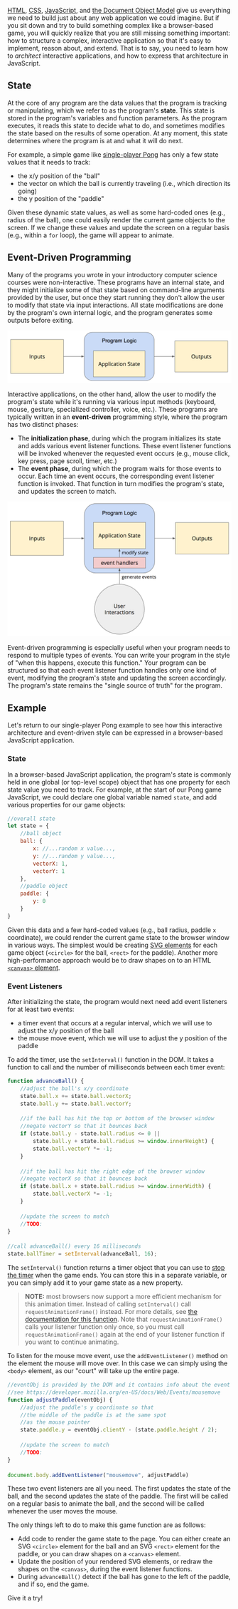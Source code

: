 [HTML](../html), [CSS](../css), [JavaScript](../javascript), and [the Document Object Model](../dom) give us everything we need to build just about any web application we could imagine. But if you sit down and try to build something complex like a browser-based game, you will quickly realize that you are still missing something important: how to structure a complex, interactive application so that it's easy to implement, reason about, and extend. That is to say, you need to learn how to _architect_ interactive applications, and how to express that architecture in JavaScript.

## State

At the core of any program are the data values that the program is tracking or manipulating, which we refer to as the program's **state**. This state is stored in the program's variables and function parameters. As the program executes, it reads this state to decide what to do, and sometimes modifies the state based on the results of some operation. At any moment, this state determines where the program is at and what it will do next.

For example, a simple game like [single-player Pong](https://en.wikipedia.org/wiki/Pong) has only a few state values that it needs to track:

- the x/y position of the "ball"
- the vector on which the ball is currently traveling (i.e., which direction its going)
- the y position of the "paddle"

Given these dynamic state values, as well as some hard-coded ones (e.g., radius of the ball), one could easily render the current game objects to the screen. If we change these values and update the screen on a regular basis (e.g., within a `for` loop), the game will appear to animate.

## Event-Driven Programming

Many of the programs you wrote in your introductory computer science courses were non-interactive. These programs have an internal state, and they might initialize some of that state based on command-line arguments provided by the user, but once they start running they don't allow the user to modify that state via input interactions. All state modifications are done by the program's own internal logic, and the program generates some outputs before exiting.

![simple non-interactive architecture diagram](img/simple.png)

Interactive applications, on the other hand, allow the user to modify the program's state while it's running via various input methods (keyboard, mouse, gesture, specialized controller, voice, etc.). These programs are typically written in an **event-driven** programming style, where the program has two distinct phases:

- The **initialization phase**, during which the program initializes its state and adds various event listener functions. These event listener functions will be invoked whenever the requested event occurs (e.g., mouse click, key press, page scroll, timer, etc.)
- The **event phase**, during which the program waits for those events to occur. Each time an event occurs, the corresponding event listener function is invoked. That function in turn modifies the program's state, and updates the screen to match.

![event-driven interactive architecture diagram](img/interactive.png)

Event-driven programming is especially useful when your program needs to respond to multiple types of events. You can write your program in the style of "when this happens, execute this function." Your program can be structured so that each event listener function handles only one kind of event, modifying the program's state and updating the screen accordingly. The program's state remains the "single source of truth" for the program.

## Example

Let's return to our single-player Pong example to see how this interactive architecture and event-driven style can be expressed in a browser-based JavaScript application.

### State

In a browser-based JavaScript application, the program's state is commonly held in one global (or top-level scope) object that has one property for each state value you need to track. For example, at the start of our Pong game JavaScript, we could declare one global variable named `state`, and add various properties for our game objects:

```javascript
//overall state
let state = {
	//ball object
	ball: {
		x: //...random x value...,
		y: //...random y value...,
		vectorX: 1,
		vectorY: 1
	},
	//paddle object
	paddle: {
		y: 0
	}
}
```

Given this data and a few hard-coded values (e.g., ball radius, paddle `x` coordinate), we could render the current game state to the browser window in various ways. The simplest would be creating [SVG elements](https://developer.mozilla.org/en-US/docs/Web/SVG) for each game object (`<circle>` for the ball, `<rect>` for the paddle). Another more high-performance approach would be to draw shapes on to an HTML [`<canvas>` element](https://developer.mozilla.org/en-US/docs/Web/API/Canvas_API/Tutorial).

### Event Listeners

After initializing the state, the program would next need add event listeners for at least two events:

- a timer event that occurs at a regular interval, which we will use to adjust the x/y position of the ball
- the mouse move event, which we will use to adjust the y position of the paddle

To add the timer, use the `setInterval()` function in the DOM. It takes a function to call and the number of milliseconds between each timer event:

```javascript
function advanceBall() {
	//adjust the ball's x/y coordinate
	state.ball.x += state.ball.vectorX;
	state.ball.y += state.ball.vectorY;

	//if the ball has hit the top or bottom of the browser window
	//negate vectorY so that it bounces back
	if (state.ball.y - state.ball.radius <= 0 ||
		state.ball.y + state.ball.radius >= window.innerHeight) {
		state.ball.vectorY *= -1;
	}

	//if the ball has hit the right edge of the browser window
	//negate vectorX so that it bounces back
	if (state.ball.x + state.ball.radius >= window.innerWidth) {
		state.ball.vectorX *= -1;
	}

	//update the screen to match
	//TODO:
}

//call advanceBall() every 16 milliseconds
state.ballTimer = setInterval(advanceBall, 16);
```

The `setInterval()` function returns a timer object that you can use to [stop the timer](https://www.w3schools.com/jsref/met_win_clearinterval.asp) when the game ends. You can store this in a separate variable, or you can simply add it to your game state as a new property.

> **NOTE:** most browsers now support a more efficient mechanism for this animation timer. Instead of calling `setInterval()` call `requestAnimationFrame()` instead. For more details, see [the documentation for this function](https://developer.mozilla.org/en-US/docs/Web/API/window/requestAnimationFrame). Note that `requestAnimationFrame()` calls your listener function only once, so you must call `requestAnimationFrame()` again at the end of your listener function if you want to continue animating.

To listen for the mouse move event, use the `addEventListener()` method on the element the mouse will move over. In this case we can simply using the `<body>` element, as our "court" will take up the entire page.

```javascript
//eventObj is provided by the DOM and it contains info about the event
//see https://developer.mozilla.org/en-US/docs/Web/Events/mousemove
function adjustPaddle(eventObj) {
	//adjust the paddle's y coordinate so that
	//the middle of the paddle is at the same spot
	//as the mouse pointer
	state.paddle.y = eventObj.clientY - (state.paddle.height / 2);

	//update the screen to match
	//TODO:
}

document.body.addEventListener("mousemove", adjustPaddle)
```

These two event listeners are all you need. The first updates the state of the ball, and the second updates the state of the paddle. The first will be called on a regular basis to animate the ball, and the second will be called whenever the user moves the mouse.

The only things left to do to make this game function are as follows:

- Add code to render the game state to the page. You can either create an SVG `<circle>` element for the ball and an SVG `<rect>` element for the paddle, or you can draw shapes on a `<canvas>` element.
- Update the position of your rendered SVG elements, or redraw the shapes on the `<canvas>`, during the event listener functions.
- During `advanceBall()` detect if the ball has gone to the left of the paddle, and if so, end the game.

Give it a try!









